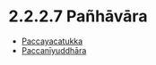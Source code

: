 

# 2.2.2.7 Pañhāvāra

* [Paccayacatukka](2.2.2.7/Paccayacatukka.md)
* [Paccanīyuddhāra](2.2.2.7/Paccaniyuddhara.md)



